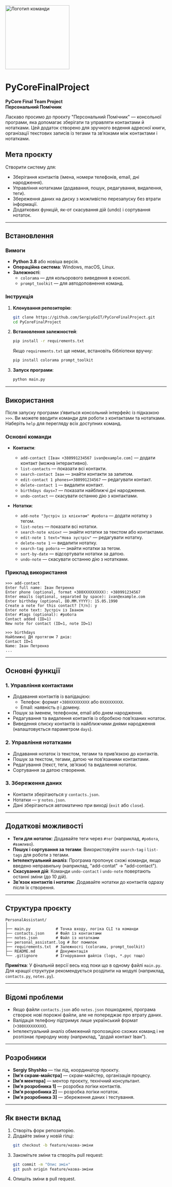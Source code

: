 <img src="https://github.com/user-attachments/assets/78a413ef-dc33-4582-af11-59a274d49f65" alt="Логотип команди" width="200">

# PyCoreFinalProject
**PyCore Final Team Project**  
**Персональний Помічник**

Ласкаво просимо до проєкту "Персональний Помічник" — консольної програми, яка допомагає зберігати та управляти контактами й нотатками. Цей додаток створено для зручного ведення адресної книги, організації текстових записів із тегами та зв’язками між контактами і нотатками.

## Мета проєкту
Створити систему для:
- Зберігання контактів (імена, номери телефонів, email, дні народження).
- Управління нотатками (додавання, пошук, редагування, видалення, теги).
- Збереження даних на диску з можливістю перезапуску без втрати інформації.
- Додаткових функцій, як-от скасування дій (undo) і сортування нотаток.

---

## Встановлення

### Вимоги
- **Python 3.8** або новіша версія.
- **Операційна система**: Windows, macOS, Linux.
- **Залежності**:
  - `colorama` — для кольорового виведення в консолі.
  - `prompt_toolkit` — для автодоповнення команд.

### Інструкція
1. **Клонування репозиторію**:
   ```bash
   git clone https://github.com/SergiyGoIT/PyCoreFinalProject.git
   cd PyCoreFinalProject
   ```

2. **Встановлення залежностей**:
   ```bash
   pip install -r requirements.txt
   ```
   Якщо `requirements.txt` ще немає, встановіть бібліотеки вручну:
   ```bash
   pip install colorama prompt_toolkit
   ```

3. **Запуск програми**:
   ```bash
   python main.py
   ```

---

## Використання

Після запуску програми з’явиться консольний інтерфейс із підказкою `>>>`. Ви можете вводити команди для роботи з контактами та нотатками. Наберіть `help` для перегляду всіх доступних команд.

### Основні команди
- **Контакти**:
  - `add-contact [Іван +380991234567 ivan@example.com]` — додати контакт (можна інтерактивно).
  - `list-contacts` — показати всі контакти.
  - `search-contact Іван` — знайти контакти за запитом.
  - `edit-contact 1 phones=+380991234567` — редагувати контакт.
  - `delete-contact 1` — видалити контакт.
  - `birthdays days=7` — показати найближчі дні народження.
  - `undo-contact` — скасувати останню дію з контактами.

- **Нотатки**:
  - `add-note "Зустріч із клієнтом" #робота` — додати нотатку з тегом.
  - `list-notes` — показати всі нотатки.
  - `search-note клієнт` — знайти нотатки за текстом або контактами.
  - `edit-note 1 text="Нова зустріч"` — редагувати нотатку.
  - `delete-note 1` — видалити нотатку.
  - `search-tag робота` — знайти нотатки за тегом.
  - `sort-by-date` — відсортувати нотатки за датою.
  - `undo-note` — скасувати останню дію з нотатками.

### Приклад використання
```
>>> add-contact
Enter full name: Іван Петренко
Enter phone (optional, format +380XXXXXXXXX): +380991234567
Enter emails (optional, separated by space): ivan@example.com
Enter birthday (optional, DD.MM.YYYY): 15.05.1990
Create a note for this contact? [Y/n]: y
Enter note text: Зустріч із Іваном
Enter #tags (optional): #робота
Contact added (ID=1)
New note for contact (ID=1, note ID=1)
```

```
>>> birthdays
Найближчі ДН протягом 7 днів:
Contact ID=1
Name: Іван Петренко
...
```

---

## Основні функції

### 1. Управління контактами
- Додавання контактів із валідацією:
  - Телефон: формат `+380XXXXXXXXX` або `0XXXXXXXXX`.
  - Email: наявність `@` і домену.
- Пошук за іменем, телефоном, email або днем народження.
- Редагування та видалення контактів із обробкою пов’язаних нотаток.
- Виведення списку контактів із найближчими днями народження (налаштовується параметром `days`).

### 2. Управління нотатками
- Додавання нотаток із текстом, тегами та прив’язкою до контактів.
- Пошук за текстом, тегами, датою чи пов’язаними контактами.
- Редагування (текст, теги, зв’язки) та видалення нотаток.
- Сортування за датою створення.

### 3. Збереження даних
- Контакти зберігаються у `contacts.json`.
- Нотатки — у `notes.json`.
- Дані зберігаються автоматично при виході (`exit` або `close`).

---

## Додаткові можливості
- **Теги для нотаток**: Додавайте теги через `#тег` (наприклад, `#робота`, `#важливо`).
- **Пошук і сортування за тегами**: Використовуйте `search-tag` і `list-tags` для роботи з тегами.
- **Інтелектуальний аналіз**: Програма пропонує схожі команди, якщо введено неправильну (наприклад, "add-contat" → "add-contact").
- **Скасування дій**: Команди `undo-contact` і `undo-note` повертають останні зміни (до 10 дій).
- **Зв’язок контактів і нотаток**: Додавайте нотатки до контактів одразу після їх створення.

---

## Структура проєкту
```
PersonalAssistant/
│
├── main.py           # Точка входу, логіка CLI та команди
├── contacts.json     # Файл із контактами
├── notes.json        # Файл із нотатками
├── personal_assistant.log # Лог помилок
├── requirements.txt  # Залежності (colorama, prompt_toolkit)
├── README.md         # Документація
└── .gitignore        # Ігнорування файлів (logs, *.pyc тощо)
```

**Примітка**: У фінальній версії весь код поки що в одному файлі `main.py`. Для кращої структури рекомендується розділити на модулі (наприклад, `contacts.py`, `notes.py`).

---

## Відомі проблеми
- Якщо файли `contacts.json` або `notes.json` пошкоджені, програма створює нові порожні файли, але не попереджає про втрату даних.
- Валідація телефону підтримує лише український формат (`+380XXXXXXXXX`).
- Інтелектуальний аналіз обмежений пропозицією схожих команд і не розпізнає природну мову (наприклад, "додай контакт Іван").

---

## Розробники
- **Sergiy Shyshko** — тім лід, координатор проєкту.
- **[Ім’я скрам-майстра]** — скрам-майстер, організація процесу.
- **[Ім’я ментора]** — ментор проєкту, технічний консультант.
- **[Ім’я розробника 1]** — розробка логіки контактів.
- **[Ім’я розробника 2]** — розробка логіки нотаток.
- **[Ім’я розробника 3]** — збереження даних і тестування.

---

## Як внести вклад
1. Створіть форк репозиторію.
2. Додайте зміни у новій гілці:
   ```bash
   git checkout -b feature/назва-зміни
   ```
3. Закомітьте зміни та створіть pull request:
   ```bash
   git commit -m "Опис змін"
   git push origin feature/назва-зміни
   ```
4. Опишіть зміни в pull request.
